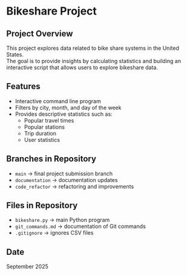 # Bikeshare Project

## Project Overview
This project explores data related to bike share systems in the United States.  
The goal is to provide insights by calculating statistics and building an interactive script that allows users to explore bikeshare data.

## Features
- Interactive command line program
- Filters by city, month, and day of the week
- Provides descriptive statistics such as:
  - Popular travel times
  - Popular stations
  - Trip duration
  - User statistics

## Branches in Repository
- `main` → final project submission branch
- `documentation` → documentation updates
- `code_refactor` → refactoring and improvements

## Files in Repository
- `bikeshare.py` → main Python program
- `git_commands.md` → documentation of Git commands
- `.gitignore` → ignores CSV files

## Date
September 2025
